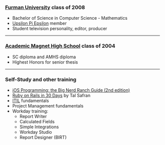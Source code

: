 ### [Furman University][fu] class of 2008 ###

* Bachelor of Science in Computer Science - Mathematics
* [Upsilon Pi Epsilon][upe] member
* Student television personality, editor, producer

[fu]: http://www.furman.edu/
[upe]: http://upe.acm.org/

---

### [Academic Magnet High School][amhs] class of 2004 ###

* SC diploma and AMHS diploma
* Highest Honors for senior thesis

[amhs]: http://amhs.ccsdschools.com/

---

### Self-Study and other training

* [iOS Programming: the Big Nerd Ranch Guide (2nd edition)][bnr]
* [Ruby on Rails in 30 Days][ror30] by Tal Safran
* [ITIL] fundamentals
* Project Management fundamentals
* Workday training:
	* Report Writer
	* Calculated Fields
	* Simple Integrations
	* Workday Studio
	* Report Designer (BIRT)

[bnr]: http://www.bignerdranch.com/book/ios_programming_the_big_nerd_ranch_guide
[ror30]: http://skillshare.talsafran.com
[ITIL]: https://en.wikipedia.org/wiki/ITIL
